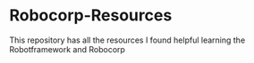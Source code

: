 # Robocorp-Resources
This repository has all the resources I found helpful learning the Robotframework and Robocorp
